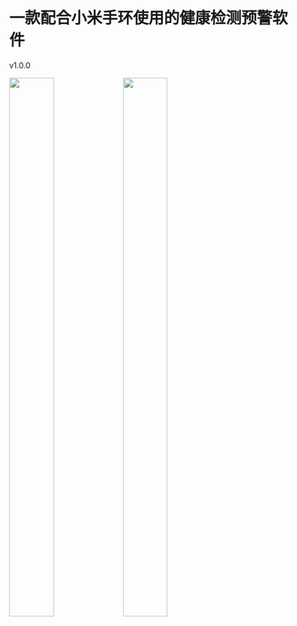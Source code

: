 一款配合小米手环使用的健康检测预警软件
===
v1.0.0   

<img src="https://github.com/MedicalAssistanceAPPofOUC/MedicalAssistanceAPP/raw/master/screenshots/login.png" width="40%" height="50%" />
<img src="https://github.com/MedicalAssistanceAPPofOUC/MedicalAssistanceAPP/raw/master/screenshots/main.png" width="40%" height="50%" />
